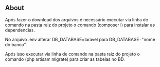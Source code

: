## About

<p>Após fazer o download dos arquivos é necessário executar via linha de comando na pasta raiz do projeto o comando (composer i) para instalar as dependencias.<p>
<p>No arquivo .env alterar DB_DATABASE=laravel para DB_DATABASE="nome do banco".<p>
<p>Após isso executar via linha de comando na pasta raiz do projeto o comando (php artisam migrate) para criar as tabelas no BD. <p>
